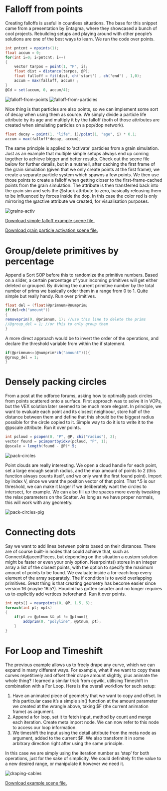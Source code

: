 # Falloff from points

Creating falloffs is useful in countless situations. The base for this snippet came from a presentation by Entagma, where they showcased a bunch of cool projects. Rebuilding setups and playing around with other people’s solutions are one of the best ways to learn. We run the code over points.

```c#
int pntcnt = npoints(1);
float accum = 0;
for(int i=0; i<pntcnt; i++)
{
    vector tarpos = point(1, "P", i);
    float dist = distance(tarpos, @P);
    float falloff = fit(dist, ch('start') , ch('end') , 1,0);
    accum = max(falloff, accum) ;
}
@Cd = set(accum, 0, accum/4);
```

![falloff-from-points](https://user-images.githubusercontent.com/81909946/113508684-a8188180-9551-11eb-84bf-bc4a3d51817e.gif)
![falloff-from-particles](https://user-images.githubusercontent.com/81909946/113508638-71426b80-9551-11eb-8505-bc7f48d15560.gif)

Nice thing is that particles are also points, so we can implement some sort of decay when using them as source. We simply divide a particle life attribute by its age and multiply it by the falloff (both of those attributes are created when simulating particles on a pop/dop network).

```c#
float decay = point(1, "life", i)/point(1, "age", i) * 0.1;
accum = max(falloff*decay, accum);
```

The same principle is applied to ‘activate’ particles from a grain simulation. Just as an example that multiple simple setups always end up coming together to achieve bigger and better results. Check out the scene file below for further details, but in a nutshell, after caching the first frame of the grain simulation (given that we only create points at the first frame), we create a separate particle system which spawns a few points. We then use those points to create a falloff when getting closer to the first-frame-cached points from the grain simulation. The attribute is then transferred back into the grain sim and sets the @stuck attribute to zero, basically releasing them to be influenced by forces inside the dop. In this case the color red is only mirroring the @active attribute we created, for visualisation purposes.

![grains-activ](https://user-images.githubusercontent.com/81909946/113508719-d1391200-9551-11eb-9340-53fc48764837.gif)

[Download simple falloff example scene file.](https://github.com/ribponce/particula/blob/b4aa077ec8c758d0b0d386931ac16a4f25ca3a1f/vex/files/particula_falloff-from-points_SHARE.hipnc)

[Download grain particle activation scene file.](https://github.com/ribponce/particula/blob/b4aa077ec8c758d0b0d386931ac16a4f25ca3a1f/vex/files/particula_grain-particle-activation_SHARE.hiplc)



# Group/delete primitives by percentage

Append a Sort SOP before this to randomize the primitive numbers. Based on a slider, a certain percentage of your incoming primitives will get either deleted or grouped. By dividing the current primitive number by the total number of prims we basically order them in a range from 0 to 1. Quite simple but really handy. Run over primitives.

```c#
float del = (float)@primnum/@numprim;
if(del<ch("amount"))
{
removeprim(0, @primnum, 1); //use this line to delete the prims
//@group_del = 1; //or this to only group them
}
```

A more direct approach would be to invert the order of the operations, and declare the threshold variable from within the if statement.

```c#
if(@primnum<=(@numprim*ch("amount"))){
@group_del = 1;
}
```


# Densely packing circles

From a post at the odforce forums, asking how to optimally pack circles from points scattered onto a surface. First approach was to solve it in VOPs, but the VEX solution later seemed to be much more elegant. In principle, we want to evaluate each point and its closest neighbour, store half of the distance between them and define that this should be the biggest radius possible for the circle copied to it. Simple way to do it is to write it to the @pscale attribute. Run it over points.

```c#
int pcloud = pcopen(0, "P", @P, chi("radius"), 2);
vector found = pcimportbyidxv(pcloud, "P", 1);
@pscale = length(found - @P)*.5;
```

![pack-circles](https://user-images.githubusercontent.com/81909946/113509196-879df680-9554-11eb-90d5-f60beb1cb6f0.gif)

Point clouds are really interesting. We open a cloud handle for each point, set a large enough search radius, and the max amount of points to 2 (this function always counts itself, and we only want the first found point). Import by index V, since we want the position vector of that point. That *.5 is our threshold, we can make it larger if we deliberately want the circles to intersect, for example. We can also fill up the spaces more evenly tweaking the relax parameters on the Scatter. As long as we have proper normals, this will work with any geometry.

![pack-circles-pig](https://user-images.githubusercontent.com/81909946/113509198-8967ba00-9554-11eb-8108-f797e8c01dfe.gif)


# Connecting dots

Say we want to add lines between points based on their distances. There are of course built-in nodes that could achieve that, such as ConnectAdjacentPieces, but depending on the situation a custom solution might be faster or even your only option. Nearpoints() stores in an integer array a list of the closest points, with the option to specify the maximum amount of points to be found. We evaluate inside a for-each loop every element of the array separately. The if condition is to avoid overlapping primitives. Great thing is that creating geometry has become easier since version 16 (maybe 16.5?). Houdini has gotten smarter and no longer requires us to explicitly add vertices beforehand. Run it over points.

```c#
int npts[] = nearpoints(0, @P, 1.5, 6);
foreach(int pt; npts)
{
    if(pt >= @ptnum && pt != @ptnum){
        addprim(0, "polyline", @ptnum, pt);
    }
}
```


# For Loop and Timeshift

The previous example allows us to freely drape any curve, which we can expand in many different ways. For example, what if we want to copy these curves repetitively and offset their drape amount slightly, plus animate the  whole thing? I learned a similar trick from cgwiki, utilising Timeshift in combination with a For Loop. Here is the overall workflow for such setup:

1. Have an animated piece of geometry that we want to copy and offset. In this particular case it’s a simple sin() function at the amount parameter we created at the wrangle above, taking $F (the current animation frame) as argument.
2. Append a for loop, set it to fetch input, method by count and merge each iteration. Create meta import node. We can now refer to this node to access our loop information.
3. We timeshift the input using the detail attribute from the meta node as argument, added to the current $F. We also transform it in some arbitrary direction right after using the same principle.

In this case we are simply using the iteration number as ‘step’ for both operations, just for the sake of simplicity. We could definitely fit the value to a new desired range, or manipulate it however we need it.

![draping-cables](https://user-images.githubusercontent.com/81909946/113509724-71de0080-9557-11eb-80c9-9553d4af4917.gif)

[Download example scene file.](https://github.com/ribponce/particula/blob/b4aa077ec8c758d0b0d386931ac16a4f25ca3a1f/vex/files/particula_draping-cables_SHARE.hipnc)
